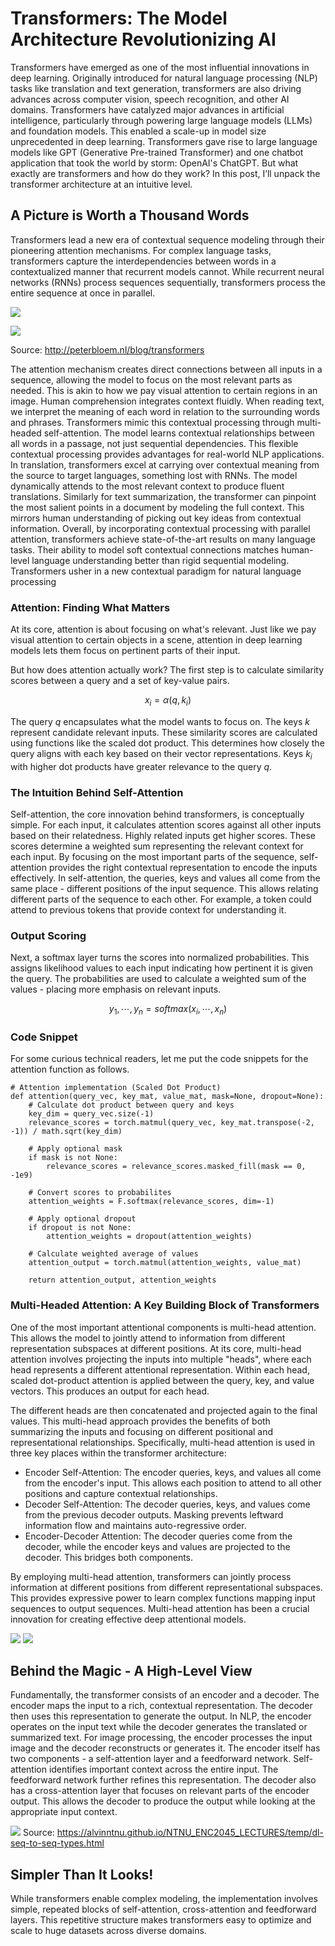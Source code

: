 # Transformers: The Model Architecture Revolutionizing AI
Transformers have emerged as one of the most influential innovations in deep learning. Originally introduced for natural language processing (NLP) tasks like translation and text generation, transformers are also driving advances across computer vision, speech recognition, and other AI domains. Transformers have catalyzed major advances in artificial intelligence, particularly through powering large language models (LLMs) and foundation models. This enabled a scale-up in model size unprecedented in deep learning. Transformers gave rise to large language models like GPT (Generative Pre-trained Transformer) and one chatbot application that took the world by storm: OpenAI's ChatGPT.
But what exactly are transformers and how do they work? In this post, I’ll unpack the transformer architecture at an intuitive level.

## A Picture is Worth a Thousand Words
Transformers lead a new era of contextual sequence modeling through their pioneering attention mechanisms. For complex language tasks, transformers capture the interdependencies between words in a contextualized manner that recurrent models cannot. While recurrent neural networks (RNNs) process sequences sequentially, transformers process the entire sequence at once in parallel.

![](/images/transformers-diagram.JPG)

![](/images/transformers-diagram-depth.JPG)

Source: http://peterbloem.nl/blog/transformers

The attention mechanism creates direct connections between all inputs in a sequence, allowing the model to focus on the most relevant parts as needed. This is akin to how we pay visual attention to certain regions in an image.
Human comprehension integrates context fluidly. When reading text, we interpret the meaning of each word in relation to the surrounding words and phrases. Transformers mimic this contextual processing through multi-headed self-attention. The model learns contextual relationships between all words in a passage, not just sequential dependencies.
This flexible contextual processing provides advantages for real-world NLP applications. In translation, transformers excel at carrying over contextual meaning from the source to target languages, something lost with RNNs. The model dynamically attends to the most relevant context to produce fluent translations.
Similarly for text summarization, the transformer can pinpoint the most salient points in a document by modeling the full context. This mirrors human understanding of picking out key ideas from contextual information.
Overall, by incorporating contextual processing with parallel attention, transformers achieve state-of-the-art results on many language tasks. Their ability to model soft contextual connections matches human-level language understanding better than rigid sequential modeling. Transformers usher in a new contextual paradigm for natural language processing

### Attention: Finding What Matters
At its core, attention is about focusing on what's relevant. Just like we pay visual attention to certain objects in a scene, attention in deep learning models lets them focus on pertinent parts of their input.

But how does attention actually work? The first step is to calculate similarity scores between a query and a set of key-value pairs. 

$$x_i = \alpha (q, k_i)$$

The query $q$ encapsulates what the model wants to focus on. The keys $k$ represent candidate relevant inputs. 
These similarity scores are calculated using functions like the scaled dot product. This determines how closely the query aligns with each key based on their vector representations. Keys $k_i$ with higher dot products have greater relevance to the query $q$.

### The Intuition Behind Self-Attention
Self-attention, the core innovation behind transformers, is conceptually simple. For each input, it calculates attention scores against all other inputs based on their relatedness. Highly related inputs get higher scores.
These scores determine a weighted sum representing the relevant context for each input. By focusing on the most important parts of the sequence, self-attention provides the right contextual representation to encode the inputs effectively.
In self-attention, the queries, keys and values all come from the same place - different positions of the input sequence. This allows relating different parts of the sequence to each other. For example, a token could attend to previous tokens that provide context for understanding it.


### Output Scoring
Next, a softmax layer turns the scores into normalized probabilities. This assigns likelihood values to each input indicating how pertinent it is given the query. The probabilities are used to calculate a weighted sum of the values - placing more emphasis on relevant inputs.

$$y_1, \cdots, y_n = softmax (x_i, \cdots, x_n)$$

### Code Snippet
For some curious technical readers, let me put the code snippets for the attention function as follows. 

    # Attention implementation (Scaled Dot Product)
    def attention(query_vec, key_mat, value_mat, mask=None, dropout=None):
        # Calculate dot product between query and keys
        key_dim = query_vec.size(-1)
        relevance_scores = torch.matmul(query_vec, key_mat.transpose(-2, -1)) / math.sqrt(key_dim)
  
        # Apply optional mask 
        if mask is not None:
            relevance_scores = relevance_scores.masked_fill(mask == 0, -1e9)
  
        # Convert scores to probabilites  
        attention_weights = F.softmax(relevance_scores, dim=-1)

        # Apply optional dropout 
        if dropout is not None:
            attention_weights = dropout(attention_weights)

        # Calculate weighted average of values
        attention_output = torch.matmul(attention_weights, value_mat)

        return attention_output, attention_weights


### Multi-Headed Attention: A Key Building Block of Transformers
One of the most important attentional components is multi-head attention. This allows the model to jointly attend to information from different representation subspaces at different positions.
At its core, multi-head attention involves projecting the inputs into multiple "heads", where each head represents a different attentional representation. Within each head, scaled dot-product attention is applied between the query, key, and value vectors. This produces an output for each head.

The different heads are then concatenated and projected again to the final values. This multi-head approach provides the benefits of both summarizing the inputs and focusing on different positional and representational relationships.
Specifically, multi-head attention is used in three key places within the transformer architecture:

- Encoder Self-Attention: The encoder queries, keys, and values all come from the encoder's input. This allows each position to attend to all other positions and capture contextual relationships.
- Decoder Self-Attention: The decoder queries, keys, and values come from the previous decoder outputs. Masking prevents leftward information flow and maintains auto-regressive order.
- Encoder-Decoder Attention: The decoder queries come from the decoder, while the encoder keys and values are projected to the decoder. This bridges both components.

By employing multi-head attention, transformers can jointly process information at different positions from different representational subspaces. This provides expressive power to learn complex functions mapping input sequences to output sequences. Multi-head attention has been a crucial innovation for creating effective deep attentional models. 

![](/images/1_3aO7OEvLZZm7h8bVXlgRZQ.gif)
![](/images/1__-AYcynG8pgLkCdUQmuzFA.gif)

## Behind the Magic - A High-Level View
Fundamentally, the transformer consists of an encoder and a decoder. The encoder maps the input to a rich, contextual representation. The decoder then uses this representation to generate the output.
In NLP, the encoder operates on the input text while the decoder generates the translated or summarized text. For image processing, the encoder processes the input image and the decoder reconstructs or generates it.
The encoder itself has two components - a self-attention layer and a feedforward network. Self-attention identifies important context across the entire input. The feedforward network further refines this representation.
The decoder also has a cross-attention layer that focuses on relevant parts of the encoder output. This allows the decoder to produce the output while looking at the appropriate input context.

![](/images/seq2seq-enc-dec-attn.gif)
Source: https://alvinntnu.github.io/NTNU_ENC2045_LECTURES/temp/dl-seq-to-seq-types.html

## Simpler Than It Looks!
While transformers enable complex modeling, the implementation involves simple, repeated blocks of self-attention, cross-attention and feedforward layers. This repetitive structure makes transformers easy to optimize and scale to huge datasets across diverse domains.

